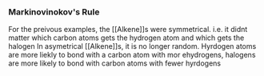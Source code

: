 ### Markinovinokov's Rule
For the preivous examples, the [[Alkene]]s were symmetrical.
	i.e. it didnt matter which carbon atoms gets the hydrogen atom and which gets the halogen
In asymetrical [[Alkene]]s, it is no longer random. 
	Hyrdogen atoms are more liekly to bond with a carbon atom with mor ehydrogens, halogens are more likely to bond with carbon atoms with fewer hyrdogens